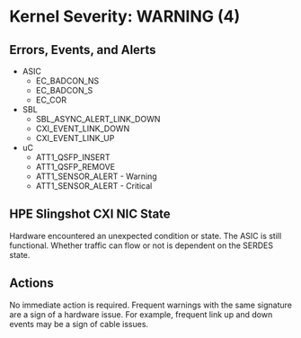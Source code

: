 # Kernel Severity: WARNING (4)

## Errors, Events, and Alerts

- ASIC
  - EC_BADCON_NS
  - EC_BADCON_S
  - EC_COR
- SBL
  - SBL_ASYNC_ALERT_LINK_DOWN
  - CXI_EVENT_LINK_DOWN
  - CXI_EVENT_LINK_UP
- uC
  - ATT1_QSFP_INSERT
  - ATT1_QSFP_REMOVE
  - ATT1_SENSOR_ALERT - Warning
  - ATT1_SENSOR_ALERT - Critical

## HPE Slingshot CXI NIC State

Hardware encountered an unexpected condition or state. The ASIC is still functional. Whether traffic can flow or not is dependent on the SERDES state.

## Actions

No immediate action is required. Frequent warnings with the same signature are a sign of a hardware issue. For example, frequent link up and down events may be a sign of cable issues.
